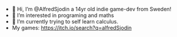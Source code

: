 - 👋 Hi, I’m @AlfredSjodin a 14yr old indie game-dev from Sweden!
- 👀 I’m interested in programing and maths
- 🌱 I’m currently trying to self learn calculus.
- My games: https://itch.io/search?q=alfredSjodin


